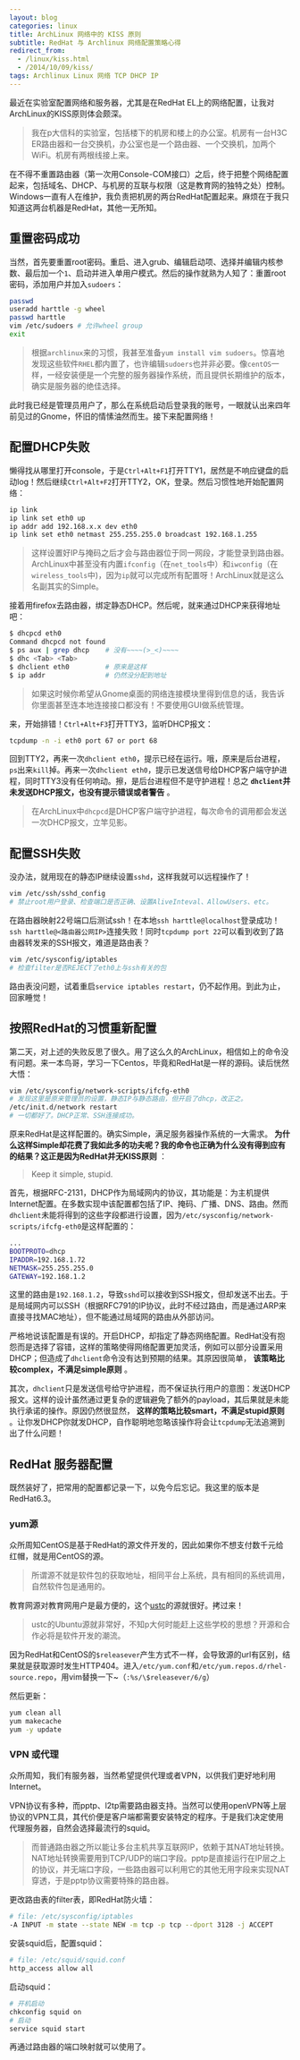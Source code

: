 ```yaml
---
layout: blog
categories: linux
title: ArchLinux 网络中的 KISS 原则
subtitle: RedHat 与 Archlinux 网络配置策略心得
redirect_from:
  - /linux/kiss.html
  - /2014/10/09/kiss/
tags: Archlinux Linux 网络 TCP DHCP IP
---
```


最近在实验室配置网络和服务器，尤其是在RedHat EL上的网络配置，让我对ArchLinux的KISS原则体会颇深。

> 我在p大信科的实验室，包括楼下的机房和楼上的办公室。机房有一台H3C ER路由器和一台交换机，办公室也是一个路由器、一个交换机，加两个WiFi。机房有两根线接上来。

在不得不重置路由器（第一次用Console-COM接口）之后，终于把整个网络配置起来，包括域名、DHCP、与机房的互联与权限（这是教育网的独特之处）控制。Windows一直有人在维护，我负责把机房的两台RedHat配置起来。麻烦在于我只知道这两台机器是RedHat，其他一无所知。


## 重置密码成功

当然，首先要重置root密码。重启、进入grub、编辑启动项、选择并编辑内核参数、最后加一个`1`、启动并进入单用户模式。然后的操作就熟为人知了：重置root密码，添加用户并加入`sudoers`：

```bash
passwd
useradd harttle -g wheel
passwd harttle
vim /etc/sudoers # 允许wheel group
exit
```

> 根据`archlinux`来的习惯，我甚至准备`yum install vim sudoers`。惊喜地发现这些软件`RHEL`都内置了，也许编辑`sudoers`也并非必要。像`centOS`一样，一经安装便是一个完整的服务器操作系统，而且提供长期维护的版本，确实是服务器的绝佳选择。

此时我已经是管理员用户了，那么在系统启动后登录我的账号，一眼就认出来四年前见过的Gnome，怀旧的情愫油然而生。接下来配置网络！


## 配置DHCP失败

懒得找从哪里打开console，于是`Ctrl+Alt+F1`打开TTY1，居然是不响应键盘的启动log！然后继续`Ctrl+Alt+F2`打开TTY2，OK，登录。然后习惯性地开始配置网络：

```bash
ip link
ip link set eth0 up
ip addr add 192.168.x.x dev eth0
ip link set eth0 netmast 255.255.255.0 broadcast 192.168.1.255
```

> 这样设置好IP与掩码之后才会与路由器位于同一网段，才能登录到路由器。ArchLinux中甚至没有内置`ifconfig`（在`net_tools`中）和`iwconfig`（在`wireless_tools`中)，因为`ip`就可以完成所有配置呀！ArchLinux就是这么名副其实的Simple。

接着用firefox去路由器，绑定静态DHCP。然后呢，就来通过DHCP来获得地址吧：

```bash
$ dhcpcd eth0
Command dhcpcd not found
$ ps aux | grep dhcp    # 没有~~~~(>_<)~~~~ 
$ dhc <Tab> <Tab>
$ dhclient eth0         # 原来是这样
$ ip addr               # 仍然没分配到地址
```

> 如果这时候你希望从Gnome桌面的网络连接模块里得到信息的话，我告诉你里面甚至连本地连接接口都没有！不要使用GUI做系统管理。

来，开始排错！`Ctrl+Alt+F3`打开TTY3，监听DHCP报文：

```bash
tcpdump -n -i eth0 port 67 or port 68
```

回到TTY2，再来一次`dhclient eth0`，提示已经在运行。哦，原来是后台进程，`ps`出来`kill`掉。再来一次`dhclient eth0`，提示已发送信号给DHCP客户端守护进程，同时TTY3没有任何响动。擦，是后台进程但不是守护进程！总之 **`dhclient`并未发送DHCP报文，也没有提示错误或者警告** 。

> 在ArchLinux中`dhcpcd`是DHCP客户端守护进程，每次命令的调用都会发送一次DHCP报文，立竿见影。


## 配置SSH失败

没办法，就用现在的静态IP继续设置`sshd`，这样我就可以远程操作了！

```bash
vim /etc/ssh/sshd_config
# 禁止root用户登录、检查端口是否正确、设置AliveInteval、AllowUsers、etc。
```

在路由器映射22号端口后测试ssh！在本地`ssh harttle@localhost`登录成功！`ssh harttle@<路由器公网IP>`连接失败！同时`tcpdump port 22`可以看到收到了路由器转发来的SSH报文，难道是路由表？

```bash
vim /etc/sysconfig/iptables
# 检查filter是否REJECT了eth0上与ssh有关的包
```

路由表没问题，试着重启`service iptables restart`，仍不起作用。到此为止，回家睡觉！


## 按照RedHat的习惯重新配置

第二天，对上述的失败反思了很久。用了这么久的ArchLinux，相信如上的命令没有问题。来一本鸟哥，学习一下Centos，毕竟和RedHat是一样的源码。读后恍然大悟：

```bash
vim /etc/sysconfig/network-scripts/ifcfg-eth0
# 发现这里是原来管理员的设置，静态IP与静态路由，但开启了dhcp，改正之。
/etc/init.d/network restart
# 一切都好了。DHCP正常、SSH连接成功。
```

原来RedHat是这样配置的。确实Simple，满足服务器操作系统的一大需求。 **为什么这样Simple却花费了我如此多的功夫呢？我的命令也正确为什么没有得到应有的结果？这正是因为RedHat并无KISS原则** ：

> Keep it simple, stupid.

首先，根据RFC-2131，DHCP作为局域网内的协议，其功能是：为主机提供Internet配置。在多数实现中该配置都包括了IP、掩码、广播、DNS、路由。然而`dhclient`未能将得到的这些字段都进行设置，因为`/etc/sysconfig/network-scripts/ifcfg-eth0`是这样配置的：

```bash
...
BOOTPROTO=dhcp
IPADDR=192.168.1.72
NETMASK=255.255.255.0
GATEWAY=192.168.1.2
```

这里的路由是`192.168.1.2`，导致`sshd`可以接收到SSH报文，但却发送不出去。于是局域网内可以SSH（根据RFC791的IP协议，此时不经过路由，而是通过ARP来直接寻找MAC地址），但不能通过局域网的路由从外部访问。

严格地说该配置是有误的。开启DHCP，却指定了静态网络配置。RedHat没有抱怨而是选择了容错，这样的策略使得网络配置更加灵活，例如可以部分设置采用DHCP；但造成了`dhclient`命令没有达到预期的结果。其原因很简单， **该策略比较complex，不满足simple原则** 。

其次，`dhclient`只是发送信号给守护进程，而不保证执行用户的意图：发送DHCP报文。这样的设计虽然通过更复杂的逻辑避免了额外的payload，其后果就是未能执行承诺的操作。原因仍然很显然， **这样的策略比较smart，不满足stupid原则** 。让你发DHCP你就发DHCP，自作聪明地忽略该操作将会让`tcpdump`无法追溯到出了什么问题！

## RedHat 服务器配置

既然装好了，把常用的配置都记录一下，以免今后忘记。我这里的版本是RedHat6.3。

### yum源

众所周知CentOS是基于RedHat的源文件开发的，因此如果你不想支付数千元给红帽，就是用CentOS的源。

> 所谓源不就是软件包的获取地址，相同平台上系统，具有相同的系统调用，自然软件包是通用的。

教育网源对教育网用户是最方便的，这个[ustc](https://lug.ustc.edu.cn/wiki/mirrors/help/centos)的源就很好。拷过来！

> ustc的Ubuntu源就非常好，不知p大何时能赶上这些学校的思想？开源和合作必将是软件开发的潮流。

因为RedHat和CentOS的`$releasever`产生方式不一样，会导致源的url有区别，结果就是获取源时发生HTTP404。进入`/etc/yum.conf`和`/etc/yum.repos.d/rhel-source.repo`，用vim替换一下~（`:%s/\$releasever/6/g`）

然后更新：

```bash
yum clean all
yum makecache
yum -y update
```

### VPN 或代理 

众所周知，我们有服务器，当然希望提供代理或者VPN，以供我们更好地利用Internet。

VPN协议有多种，而pptp、l2tp需要路由器支持。当然可以使用openVPN等上层协议的VPN工具，其代价便是客户端都需要安装特定的程序。于是我们决定使用代理服务器，自然会选择最流行的squid。

> 而普通路由器之所以能让多台主机共享互联网IP，依赖于其NAT地址转换。NAT地址转换需要用到TCP/UDP的端口字段。pptp是直接运行在IP层之上的协议，并无端口字段，一些路由器可以利用它的其他无用字段来实现NAT穿透，于是pptp协议需要特殊的路由器。


更改路由表的filter表，即RedHat防火墙：

```bash
# file: /etc/sysconfig/iptables
-A INPUT -m state --state NEW -m tcp -p tcp --dport 3128 -j ACCEPT
```

安装squid后，配置squid：

```bash
# file: /etc/squid/squid.conf
http_access allow all
```

启动squid：

```bash
# 开机启动
chkconfig squid on
# 启动
service squid start
```

再通过路由器的端口映射就可以使用了。

